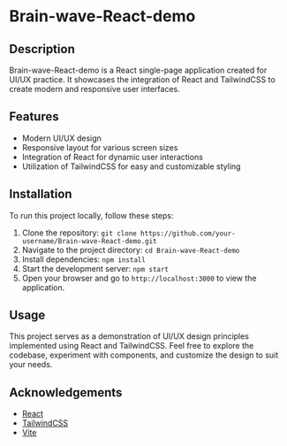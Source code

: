 # Brain-wave-React-demo

## Description
Brain-wave-React-demo is a React single-page application created for UI/UX practice. It showcases the integration of React and TailwindCSS to create modern and responsive user interfaces.

## Features
- Modern UI/UX design
- Responsive layout for various screen sizes
- Integration of React for dynamic user interactions
- Utilization of TailwindCSS for easy and customizable styling

## Installation
To run this project locally, follow these steps:
1. Clone the repository: `git clone https://github.com/your-username/Brain-wave-React-demo.git`
2. Navigate to the project directory: `cd Brain-wave-React-demo`
3. Install dependencies: `npm install`
4. Start the development server: `npm start`
5. Open your browser and go to `http://localhost:3000` to view the application.

## Usage
This project serves as a demonstration of UI/UX design principles implemented using React and TailwindCSS. Feel free to explore the codebase, experiment with components, and customize the design to suit your needs.

## Acknowledgements
- [React](https://reactjs.org/)
- [TailwindCSS](https://tailwindcss.com/)
- [Vite](https://vitejs.dev/)
